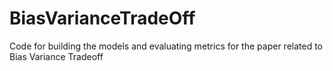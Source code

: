 # BiasVarianceTradeOff
Code for building the models and evaluating metrics for the paper related to Bias Variance Tradeoff
